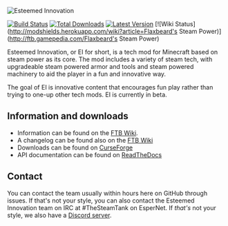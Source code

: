 ![Esteemed Innovation](https://github.com/Esteemed-Innovation/Esteemed-Innovation/blob/1.10/src/main/resources/logoblank.png)

[![Build Status](https://travis-ci.org/Esteemed-Innovation/Esteemed-Innovation.svg?branch=1.10)](https://travis-ci.org/Esteemed-Innovation/Esteemed-Innovation)
[![Total Downloads](http://modshields.herokuapp.com/totaldl?id=flaxbeards-steam-power)](http://minecraft.curseforge.com/projects/flaxbeards-steam-power)
[![Latest Version](http://modshields.herokuapp.com/latestversion?id=flaxbeards-steam-power)](http://minecraft.curseforge.com/projects/flaxbeards-steam-power/files/latest)
[![Wiki Status](http://modshields.herokuapp.com/wiki?article=Flaxbeard's Steam Power)](http://ftb.gamepedia.com/Flaxbeard's Steam Power)

Esteemed Innovation, or EI for short, is a tech mod for Minecraft based on steam power as its core. The mod includes a variety of steam tech, with upgradeable steam powered armor and tools and steam powered machinery to aid the player in a fun and innovative way.

The goal of EI is innovative content that encourages fun play rather than trying to one-up other tech mods. EI is currently in beta.

## Information and downloads
* Information can be found on the [FTB Wiki](http://ftb.gamepedia.com/Flaxbeard's_Steam_Power).
* A changelog can be found also on the [FTB Wiki](http://ftb.gamepedia.com/Flaxbeard's_Steam_Power/Changelog)
* Downloads can be found on [CurseForge](http://minecraft.curseforge.com/mc-mods/224867-flaxbeards-steam-power/)
* API documentation can be found on [ReadTheDocs](http://esteemed-innovation.rtfd.io/)

## Contact
You can contact the team usually within hours here on GitHub through issues. If that's not your style, you can also contact the Esteemed Innovation team on IRC at #TheSteamTank on EsperNet. If *that's* not your style, we also have a [Discord server](https://discord.gg/qtaRXYH).
